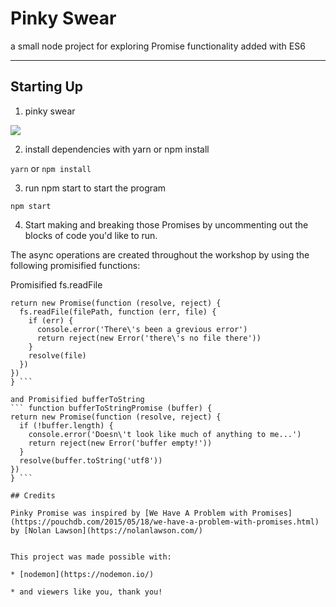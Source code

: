 # Pinky Swear

a small node project for exploring Promise functionality added with ES6

---

## Starting Up
1. pinky swear

  ![](https://media.giphy.com/media/l3UcmIFKn6dCvpYyI/giphy.gif)


2. install dependencies with yarn or npm install

  ```yarn```
  or
  ```npm install```


3. run npm start to start the program

  ```npm start```



4. Start making and breaking those Promises by uncommenting out the blocks of code you'd like to run.

The async operations are created throughout the workshop by using the following promisified functions:

Promisified fs.readFile
  ``` function readFilePromise (filePath) {
  return new Promise(function (resolve, reject) {
    fs.readFile(filePath, function (err, file) {
      if (err) {
        console.error('There\'s been a grevious error')
        return reject(new Error('there\'s no file there'))
      }
      resolve(file)
    })
  })
} ```

and Promisified bufferToString
  ``` function bufferToStringPromise (buffer) {
  return new Promise(function (resolve, reject) {
    if (!buffer.length) {
      console.error('Doesn\'t look like much of anything to me...')
      return reject(new Error('buffer empty!'))
    }
    resolve(buffer.toString('utf8'))
 })
} ```

## Credits

Pinky Promise was inspired by [We Have A Problem with Promises](https://pouchdb.com/2015/05/18/we-have-a-problem-with-promises.html) by [Nolan Lawson](https://nolanlawson.com/)


This project was made possible with:

* [nodemon](https://nodemon.io/)

* and viewers like you, thank you!
